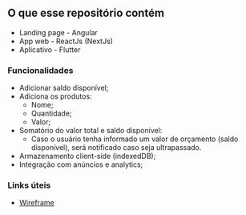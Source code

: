 ## O que esse repositório contém

- Landing page - Angular
- App web - ReactJs (NextJs)
- Aplicativo - Flutter

### Funcionalidades

- Adicionar saldo disponível;
- Adiciona os produtos:
  - Nome;
  - Quantidade;
  - Valor;
- Somatório do valor total e saldo disponível:
  - Caso o usuário tenha informado um valor de orçamento (saldo disponível), será notificado caso seja ultrapassado.
- Armazenamento client-side (indexedDB);
- Integração com anúncios e analytics;

### Links úteis

- [Wireframe](https://whimsical.com/embed/Dpaz8RRJ3LGeWUjQQga5ek)
<!-- - ["Layout"](https://link) -->
